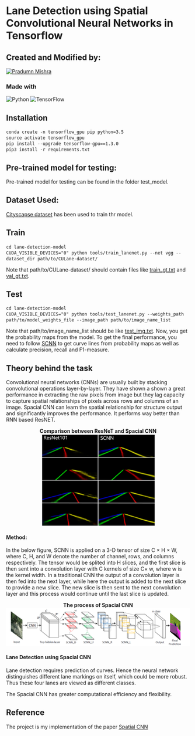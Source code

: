 # Lane Detection using Spatial Convolutional Neural Networks in Tensorflow

## Created and Modified by: <br>
[![Pradumn Mishra](https://img.shields.io/badge/-Pradumn%20Mishra-magneta)](https://www.linkedin.com/in/pradumn203/)<br>

### Made with <br>
![Python](https://img.shields.io/badge/python-3670A0?style=for-the-badge&logo=python&logoColor=ffdd54)
![TensorFlow](https://img.shields.io/badge/TensorFlow-%23FF6F00.svg?style=for-the-badge&logo=TensorFlow&logoColor=white)



## Installation
    conda create -n tensorflow_gpu pip python=3.5
    source activate tensorflow_gpu
    pip install --upgrade tensorflow-gpu==1.3.0
    pip3 install -r requirements.txt 


## Pre-trained model for testing:
Pre-trained model for testing can be found in the folder test_model.

## Dataset Used:
[Cityscapse dataset](https://www.kaggle.com/datasets/dansbecker/cityscapes-image-pairs) has been used to train thr model.

## Train
    cd lane-detection-model
    CUDA_VISIBLE_DEVICES="0" python tools/train_lanenet.py --net vgg --dataset_dir path/to/CULane-dataset/

Note that path/to/CULane-dataset/ should contain files like [train_gt.txt](./demo_file/train_gt.txt) and [val_gt.txt](./demo_file/train_gt.txt).

## Test
    cd lane-detection-model
    CUDA_VISIBLE_DEVICES="0" python tools/test_lanenet.py --weights_path path/to/model_weights_file --image_path path/to/image_name_list

Note that path/to/image_name_list should be like [test_img.txt](./demo_file/test_img.txt). Now, you get the probability maps from the model. To get the final performance, you need to follow [SCNN](https://github.com/XingangPan/SCNN) to get curve lines from probability maps as well as calculate precision, recall and F1-measure.


## Theory behind the task

Convolutional neural networks (CNNs) are usually built by stacking convolutional operations layer-by-layer. They have shown a shown a great performance in extracting the raw pixels from image but they lag capacity to capture spatial relationships of pixels across rows and columns of an image.
Spacial CNN can learn the spatial relationship for structure output and significantly improves the performance. It performs way better than RNN based ResNET.

<p align="center"> 
 <b> Comparison between ResNeT and Spacial CNN </b><br>
    <img src ="./screenshots/comparison.png">
</p> 

#### <b> Method: </b> 
In the below figure, SCNN is applied on a 3-D tensor of size C × H × W, where C, H, and W denote the number of channel, rows, and columns respectively. The tensor would be splited into H slices, and the first slice is then sent into a convolution layer with C kernels of size C× w, where w is the kernel width. In a traditional CNN the output of a convolution layer is then fed into the next layer, while here the output is added to the next slice to provide a new slice. The new slice is then sent to the next convolution layer and this process would continue until the last slice is updated.

<p align="center"> 
 <b> The process of Spacial CNN </b><br>
    <img src ="./screenshots/scnn.png">
</p>

#### <b>Lane Detection using Spacial CNN </b>

Lane detection requires prediction of curves. Hence the neural network distinguishes different lane markings on itself, which could be more robust. Thus these four lanes are viewed as different classes.<br>

The Spacial CNN has greater computational efficiency and flexibility.

## Reference 
The project is my implementation of the paper [Spatial CNN](https://arxiv.org/abs/1712.06080)
